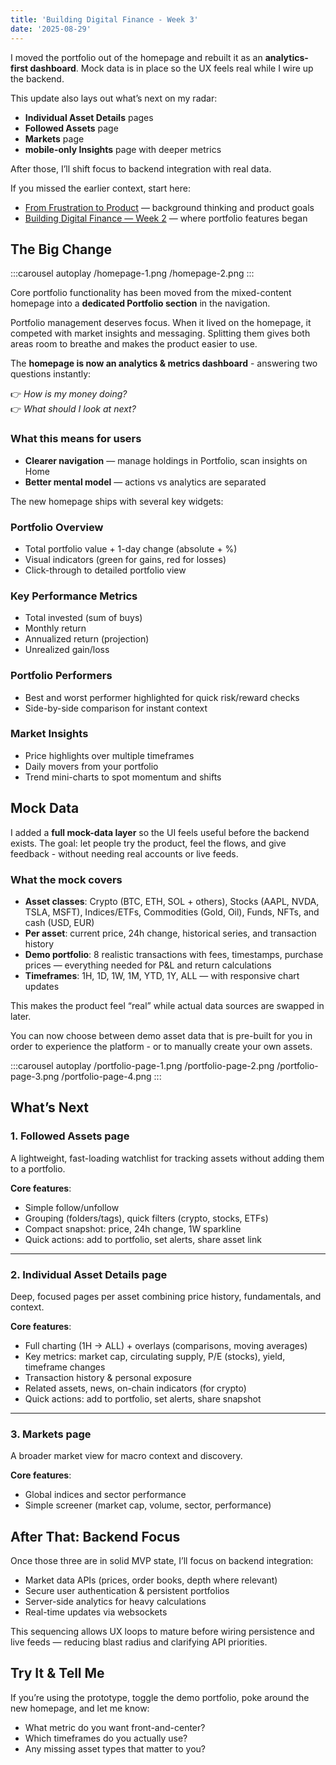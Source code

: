 ```yaml
---
title: 'Building Digital Finance - Week 3'
date: '2025-08-29'
---
```


I moved the portfolio out of the homepage and rebuilt it as an **analytics-first dashboard**. Mock data is in place so the UX feels real while I wire up the backend.

This update also lays out what’s next on my radar:

- **Individual Asset Details** pages
- **Followed Assets** page
- **Markets** page
- **mobile-only Insights** page with deeper metrics

After those, I’ll shift focus to backend integration with real data.

If you missed the earlier context, start here:

- [From Frustration to Product](/blog/from-frustration-to-product) — background thinking and product goals
- [Building Digital Finance — Week 2](/blog/building-digital-finance---week-2) — where portfolio features began

## The Big Change

:::carousel autoplay
/homepage-1.png
/homepage-2.png
:::

Core portfolio functionality has been moved from the mixed-content homepage into a **dedicated Portfolio section** in the navigation.

Portfolio management deserves focus. When it lived on the homepage, it competed with market insights and messaging. Splitting them gives both areas room to breathe and makes the product easier to use.

The **homepage is now an analytics & metrics dashboard** - answering two questions instantly:

👉 _How is my money doing?_  
👉 _What should I look at next?_

### What this means for users

- **Clearer navigation** — manage holdings in Portfolio, scan insights on Home
- **Better mental model** — actions vs analytics are separated

The new homepage ships with several key widgets:

### Portfolio Overview

- Total portfolio value + 1-day change (absolute + %)
- Visual indicators (green for gains, red for losses)
- Click-through to detailed portfolio view

### Key Performance Metrics

- Total invested (sum of buys)
- Monthly return
- Annualized return (projection)
- Unrealized gain/loss

### Portfolio Performers

- Best and worst performer highlighted for quick risk/reward checks
- Side-by-side comparison for instant context

### Market Insights

- Price highlights over multiple timeframes
- Daily movers from your portfolio
- Trend mini-charts to spot momentum and shifts

## Mock Data

I added a **full mock-data layer** so the UI feels useful before the backend exists. The goal: let people try the product, feel the flows, and give feedback - without needing real accounts or live feeds.

### What the mock covers

- **Asset classes**: Crypto (BTC, ETH, SOL + others), Stocks (AAPL, NVDA, TSLA, MSFT), Indices/ETFs, Commodities (Gold, Oil), Funds, NFTs, and cash (USD, EUR)
- **Per asset**: current price, 24h change, historical series, and transaction history
- **Demo portfolio**: 8 realistic transactions with fees, timestamps, purchase prices — everything needed for P&L and return calculations
- **Timeframes**: 1H, 1D, 1W, 1M, YTD, 1Y, ALL — with responsive chart updates

This makes the product feel “real” while actual data sources are swapped in later.

You can now choose between demo asset data that is pre-built for you in order to experience the platform - or to manually create your own assets.

:::carousel autoplay
/portfolio-page-1.png
/portfolio-page-2.png
/portfolio-page-3.png
/portfolio-page-4.png
:::

## What’s Next

### 1. Followed Assets page

A lightweight, fast-loading watchlist for tracking assets without adding them to a portfolio.

**Core features**:

- Simple follow/unfollow
- Grouping (folders/tags), quick filters (crypto, stocks, ETFs)
- Compact snapshot: price, 24h change, 1W sparkline
- Quick actions: add to portfolio, set alerts, share asset link

---

### 2. Individual Asset Details page

Deep, focused pages per asset combining price history, fundamentals, and context.

**Core features**:

- Full charting (1H → ALL) + overlays (comparisons, moving averages)
- Key metrics: market cap, circulating supply, P/E (stocks), yield, timeframe changes
- Transaction history & personal exposure
- Related assets, news, on-chain indicators (for crypto)
- Quick actions: add to portfolio, set alerts, share snapshot

---

### 3. Markets page

A broader market view for macro context and discovery.

**Core features**:

- Global indices and sector performance
- Simple screener (market cap, volume, sector, performance)

## After That: Backend Focus

Once those three are in solid MVP state, I’ll focus on backend integration:

- Market data APIs (prices, order books, depth where relevant)
- Secure user authentication & persistent portfolios
- Server-side analytics for heavy calculations
- Real-time updates via websockets

This sequencing allows UX loops to mature before wiring persistence and live feeds — reducing blast radius and clarifying API priorities.

## Try It & Tell Me

If you’re using the prototype, toggle the demo portfolio, poke around the new homepage, and let me know:

- What metric do you want front-and-center?
- Which timeframes do you actually use?
- Any missing asset types that matter to you?
